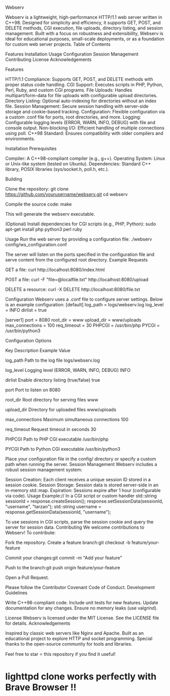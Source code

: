 Webserv

Webserv is a lightweight, high-performance HTTP/1.1 web server written in C++98. Designed for simplicity and efficiency, it supports GET, POST, and DELETE methods, CGI execution, file uploads, directory listing, and session management. Built with a focus on robustness and extensibility, Webserv is ideal for educational purposes, small-scale deployments, or as a foundation for custom web server projects.
Table of Contents

Features
Installation
Usage
Configuration
Session Management
Contributing
License
Acknowledgements

Features

HTTP/1.1 Compliance: Supports GET, POST, and DELETE methods with proper status code handling.
CGI Support: Executes scripts in PHP, Python, Perl, Ruby, and custom CGI programs.
File Uploads: Handles multipart/form-data for file uploads with configurable upload directories.
Directory Listing: Optional auto-indexing for directories without an index file.
Session Management: Secure session handling with server-side storage and cookie-based tracking.
Configuration: Flexible configuration via a custom .conf file for ports, root directories, and more.
Logging: Configurable logging levels (ERROR, WARN, INFO, DEBUG) with file and console output.
Non-blocking I/O: Efficient handling of multiple connections using poll.
C++98 Standard: Ensures compatibility with older compilers and environments.

Installation
Prerequisites

Compiler: A C++98-compliant compiler (e.g., g++).
Operating System: Linux or Unix-like system (tested on Ubuntu).
Dependencies: Standard C++ library, POSIX libraries (sys/socket.h, poll.h, etc.).

Building

Clone the repository:
git clone https://github.com/yourusername/webserv.git
cd webserv


Compile the source code:
make

This will generate the webserv executable.

(Optional) Install dependencies for CGI scripts (e.g., PHP, Python):
sudo apt-get install php python3 perl ruby



Usage
Run the web server by providing a configuration file:
./webserv config/ws_configuration.conf

The server will listen on the ports specified in the configuration file and serve content from the configured root directory.
Example Requests

GET a file:
curl http://localhost:8080/index.html


POST a file:
curl -F "file=@localfile.txt" http://localhost:8080/upload


DELETE a resource:
curl -X DELETE http://localhost:8080/file.txt



Configuration
Webserv uses a .conf file to configure server settings. Below is an example configuration:
[default]
log_path = logs/webserv.log
log_level = INFO
dirlist = true

[server1]
port = 8080
root_dir = www
upload_dir = www/uploads
max_connections = 100
req_timeout = 30
PHPCGI = /usr/bin/php
PYCGI = /usr/bin/python3

Configuration Options



Key
Description
Example Value



log_path
Path to the log file
logs/webserv.log


log_level
Logging level (ERROR, WARN, INFO, DEBUG)
INFO


dirlist
Enable directory listing (true/false)
true


port
Port to listen on
8080


root_dir
Root directory for serving files
www


upload_dir
Directory for uploaded files
www/uploads


max_connections
Maximum simultaneous connections
100


req_timeout
Request timeout in seconds
30


PHPCGI
Path to PHP CGI executable
/usr/bin/php


PYCGI
Path to Python CGI executable
/usr/bin/python3


Place your configuration file in the config/ directory or specify a custom path when running the server.
Session Management
Webserv includes a robust session management system:

Session Creation: Each client receives a unique session ID stored in a session cookie.
Session Storage: Session data is stored server-side in an in-memory std::map.
Expiration: Sessions expire after 1 hour (configurable via code).
Usage Example:// In a CGI script or custom handler
std::string sessionId = response.createSession();
response.setSessionData(sessionId, "username", "tarzan");
std::string username = response.getSessionData(sessionId, "username");



To use sessions in CGI scripts, parse the session cookie and query the server for session data.
Contributing
We welcome contributions to Webserv! To contribute:

Fork the repository.
Create a feature branch:git checkout -b feature/your-feature


Commit your changes:git commit -m "Add your feature"


Push to the branch:git push origin feature/your-feature


Open a Pull Request.

Please follow the Contributor Covenant Code of Conduct.
Development Guidelines

Write C++98-compliant code.
Include unit tests for new features.
Update documentation for any changes.
Ensure no memory leaks (use valgrind).

License
Webserv is licensed under the MIT License. See the LICENSE file for details.
Acknowledgements

Inspired by classic web servers like Nginx and Apache.
Built as an educational project to explore HTTP and socket programming.
Special thanks to the open-source community for tools and libraries.


Feel free to star ⭐ this repository if you find it useful!


# lighttpd clone works perfectly with Brave Browser !!
